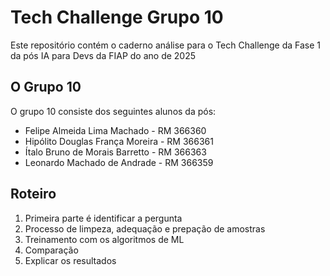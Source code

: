# Tech Challenge Grupo 10

Este repositório contém o caderno análise para o Tech Challenge da Fase 1 da pós IA para Devs da FIAP do ano de 2025

## O Grupo 10
O grupo 10 consiste dos seguintes alunos da pós:

- Felipe Almeida Lima Machado - RM 366360
- Hipólito Douglas França Moreira - RM 366361
- Ítalo Bruno de Morais Barretto - RM 366363
- Leonardo Machado de Andrade - RM 366359

## Roteiro

1. Primeira parte é identificar a pergunta
2. Processo de limpeza, adequação e prepação de amostras
3. Treinamento com os algoritmos de ML
4. Comparação
5. Explicar os resultados
